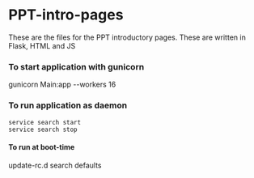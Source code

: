 # PPT-intro-pages
These are the files for the PPT introductory pages. These are written in Flask, HTML and JS

### To start application with gunicorn

gunicorn Main:app --workers 16

### To run application as daemon

```
service search start
service search stop
```

#### To run at boot-time

update-rc.d search defaults
